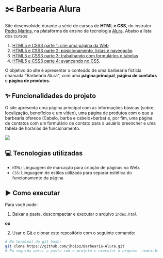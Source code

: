# :scissors: Barbearia Alura

Site desenvolvido durante a série de cursos de **HTML e CSS**, do instrutor [Pedro Marins](https://cursos.alura.com.br/user/opedromarins), na plataforma de ensino de tecnologia [Alura](https://www.alura.com.br/). Abaixo a lista dos cursos:

1. [HTML5 e CSS3 parte 1: crie uma página da Web](https://cursos.alura.com.br/course/html5-css3-primeiros-passos)
2. [HTML5 e CSS3 parte 2: posicionamento, listas e navegação](https://cursos.alura.com.br/course/html5-css3-posicionamento-listas-navegacao)
3. [HTML5 e CSS3 parte 3: trabalhando com formulários e tabelas](https://cursos.alura.com.br/course/html5-css3-formularios-tabelas) 
4. [HTML5 e CSS3 parte 4: avançando no CSS](https://cursos.alura.com.br/course/html5-css3-avancando-css). 
 
 O objetivo do site é apresentar o conteúdo de uma barbearia fictícia chamada "Barbearia Alura", com uma **página principal**, **página de contatos** e **página de produtos.**
 
 ## :sparkles: Funcionalidades do projeto
 
O site apresenta uma página principal com as informações básicas (sobre, localização, benefícios e um vídeo), uma página de produtos com o que a barbearia oferece (Cabelo, barba e cabelo+barba) e, por fim, uma página de contatos com um formulário de contato para o usuário preencher e uma tabela de horários de funcionamento.

![](barbearia-alura.gif)

 ## :computer: Tecnologias utilizadas
 - `HTML`: Linguagem de marcação para criação de páginas na Web.
 - `CSS`: Linguagem de estilos utilizada para separar estética do funcionamento da página.
 
 ## :arrow_forward: Como executar
 
 Para você pode:
 
 1. Baixar a pasta, descompactar e executar o arquivo `index.html`
 
 **ou**
 
 2. Usar o [Git](https://git-scm.com/about) e clonar este repositório com o seguinte comando: 
 ```bash
 # No terminal do git bash:
 git clone https://github.com/jhoisz/Barbearia-Alura.git
 # Em seguida abrir a pasta com o projeto e executar o arquivo `index.html`.
 ```
